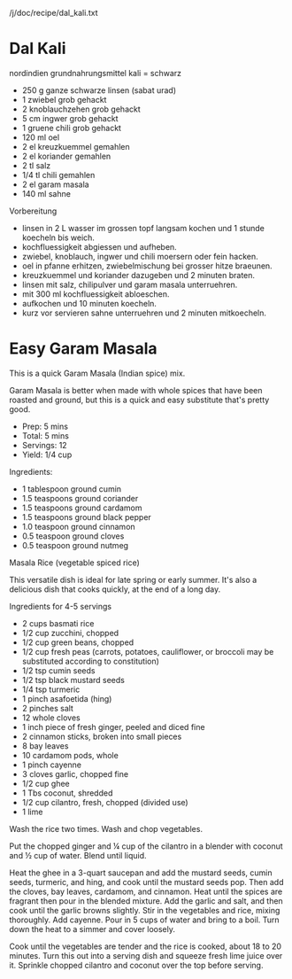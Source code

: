 /j/doc/recipe/dal_kali.txt

# Dal Kali

nordindien grundnahrungsmittel kali = schwarz

- 250 g ganze schwarze linsen (sabat urad)
- 1 zwiebel grob gehackt
- 2 knoblauchzehen grob gehackt
- 5 cm ingwer grob gehackt
- 1 gruene chili grob gehackt
- 120 ml oel
- 2 el kreuzkuemmel gemahlen
- 2 el koriander gemahlen
- 2 tl salz
- 1/4 tl chili gemahlen
- 2 el garam masala
- 140 ml sahne

Vorbereitung

- linsen in 2 L wasser im grossen topf langsam kochen und 1 stunde koecheln bis weich.
- kochfluessigkeit abgiessen und aufheben.
- zwiebel, knoblauch, ingwer und chili moersern oder fein hacken.
- oel in pfanne erhitzen, zwiebelmischung bei grosser hitze braeunen.
- kreuzkuemmel und koriander dazugeben und 2 minuten braten.
- linsen mit salz, chilipulver und garam masala unterruehren.
- mit 300 ml kochfluessigkeit abloeschen.
- aufkochen und 10 minuten koecheln.
- kurz vor servieren sahne unterruehren und 2 minuten mitkoecheln.

# Easy Garam Masala

This is a quick Garam Masala (Indian spice) mix.

Garam Masala is better when made with whole spices that have been roasted and ground, but this is a quick and easy substitute that's pretty good.

- Prep: 5 mins
- Total: 5 mins
- Servings: 12
- Yield: 1/4 cup

Ingredients:

- 1 tablespoon ground cumin
- 1.5 teaspoons ground coriander
- 1.5 teaspoons ground cardamom
- 1.5 teaspoons ground black pepper
- 1.0 teaspoon ground cinnamon
- 0.5 teaspoon ground cloves
- 0.5 teaspoon ground nutmeg

Masala Rice (vegetable spiced rice)

This versatile dish is ideal for late spring or early summer. It's also a delicious dish that cooks quickly, at the end of a long day.

Ingredients for 4-5 servings

- 2 cups basmati rice
- 1/2 cup zucchini, chopped
- 1/2 cup green beans, chopped
- 1/2 cup fresh peas (carrots, potatoes, cauliflower, or broccoli may be substituted according to constitution)
- 1/2 tsp cumin seeds
- 1/2 tsp black mustard seeds
- 1/4 tsp turmeric
- 1 pinch asafoetida (hing)
- 2 pinches salt
- 12 whole cloves
- 1 inch piece of fresh ginger, peeled and diced fine
- 2 cinnamon sticks, broken into small pieces
- 8 bay leaves
- 10 cardamom pods, whole
- 1 pinch cayenne
- 3 cloves garlic, chopped fine
- 1/2 cup ghee
- 1 Tbs coconut, shredded
- 1/2 cup cilantro, fresh, chopped (divided use)
- 1 lime

Wash the rice two times. Wash and chop vegetables.

Put the chopped ginger and ¼ cup of the cilantro in a blender with coconut and ½ cup of water. Blend until liquid.

Heat the ghee in a 3-quart saucepan and add the mustard seeds, cumin seeds, turmeric, and hing, and cook until the mustard seeds pop. Then add the cloves, bay leaves, cardamom, and cinnamon. Heat until the spices are fragrant then pour in the blended mixture. Add the garlic and salt, and then cook until the garlic browns slightly. Stir in the vegetables and rice, mixing thoroughly. Add cayenne. Pour in 5 cups of water and bring to a boil. Turn down the heat to a simmer and cover loosely.

Cook until the vegetables are tender and the rice is cooked, about 18 to 20 minutes. Turn this out into a serving dish and squeeze fresh lime juice over it. Sprinkle chopped cilantro and coconut over the top before serving.
